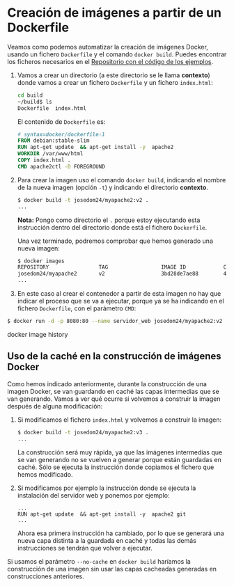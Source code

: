 # Creación de imágenes a partir de un Dockerfile

Veamos como podemos automatizar la creación de imágenes Docker, usando un fichero `Dockerfile` y el comando `docker build`. Puedes encontrar los ficheros necesarios en el [Repositorio con el código de los ejemplos](https://github.com/josedom24/ejemplos_curso_docker_ow).

1. Vamos a crear un directorio (a este directorio se le llama **contexto**) donde vamos a crear un fichero `Dockerfile` y un fichero `index.html`:

    ```bash
    cd build
    ~/build$ ls
    Dockerfile  index.html
    ```
    El contenido de `Dockerfile` es:

    ```Dockerfile
    # syntax=docker/dockerfile:1
    FROM debian:stable-slim
    RUN apt-get update  && apt-get install -y  apache2 
    WORKDIR /var/www/html
    COPY index.html .
    CMD apache2ctl -D FOREGROUND
    ```

2. Para crear la imagen uso el comando `docker build`, indicando el nombre de la nueva imagen (opción `-t`) y indicando el directorio **contexto**.

    ```bash
    $ docker build -t josedom24/myapache2:v2 .
    ...
    ```
    **Nota:** Pongo como directorio el `.` porque estoy ejecutando esta instrucción dentro del directorio donde está el fichero `Dockerfile`.

    Una vez terminado, podremos comprobar que hemos generado una nueva imagen:

    ```bash
    $ docker images
    REPOSITORY                TAG                 IMAGE ID            CREATED             SIZE
    josedom24/myapache2       v2                  3bd28de7ae88        43 seconds ago      195MB
    ...
    ```
3. En este caso al crear el contenedor a partir de esta imagen no hay que indicar el proceso que se va a ejecutar, porque ya se ha indicando en el fichero `Dockerfile`, con el parámetro `CMD`:

```bash
$ docker run -d -p 8080:80 --name servidor_web josedom24/myapache2:v2 
```            


docker image history



## Uso de la caché en la construcción de imágenes Docker

Como hemos indicado anteriormente, durante la construcción de una imagen Docker, se van guardando en caché las capas intermedias que se van generando. Vamos a ver qué ocurre si volvemos a construir la imagen después de alguna modificación:

1. Si modificamos el fichero `index.html` y volvemos a construir la imagen:

    ```bash
    $ docker build -t josedom24/myapache2:v3 .
    ...
    ```
    
    La construcción será muy rápida, ya que las imágenes intermedias que se van generando no se vuelven a generar porque están guardadas en caché. Sólo se ejecuta la instrucción donde copiamos el fichero que hemos modificado.

2. Si modificamos por ejemplo la instrucción donde se ejecuta la instalación del servidor web y ponemos por ejemplo:

    ```
    ...
    RUN apt-get update  && apt-get install -y  apache2 git
    ...
    ```

    Ahora esa primera instrucción ha cambiado, por lo que se generará una nueva capa distinta a la guardada en caché y todas las demás instrucciones se tendrán que volver a ejecutar.

Si usamos el parámetro `--no-cache` en `docker build` haríamos la construcción de una imagen sin usar las capas cacheadas generadas en construcciones anteriores.



